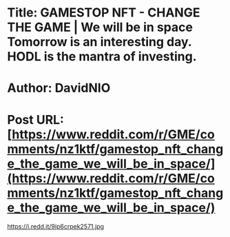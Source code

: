 # Title: GAMESTOP NFT - CHANGE THE GAME | We will be in space Tomorrow is an interesting day. HODL is the mantra of investing.
# Author: DavidNIO
# Post URL: [https://www.reddit.com/r/GME/comments/nz1ktf/gamestop_nft_change_the_game_we_will_be_in_space/](https://www.reddit.com/r/GME/comments/nz1ktf/gamestop_nft_change_the_game_we_will_be_in_space/)


https://i.redd.it/9ip6crpek2571.jpg